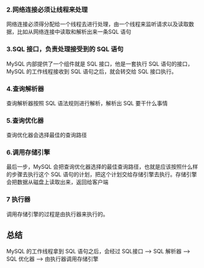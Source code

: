 ### 2.网络连接必须让线程来处理

网络连接必须得分配给一个线程去进行处理，由一个线程来监听请求以及读取数据，比如从网络连接中读取和解析出来一条SQL 语句

### 3.SQL 接口，负责处理接受到的 SQL 语句

MySQL 内部提供了一个组件就是 SQL 接口，他是一套执行 SQL 语句的接口，MySQL 的工作线程接收到 SQL 语句之后，就会转交给 SQL 接口执行。

### 4.查询解析器

查询解析器按照 SQL 语法规则进行解析，解析出 SQL 要干什么事情

### 5.查询优化器

查询优化器会选择最佳的查询路径

### 6.调用存储引擎

最后一步，MySQL 会把查询优化器选择的最佳查询路径，也就是应该按照什么样的步骤去执行这个 SQL 语句的计划，把这个计划交给存储引擎去执行。存储引擎会把数据从磁盘上读取出来，返回给客户端

### 7 执行器

调用存储引擎的过程是由执行器来执行的。


## 总结

MySQL 的工作线程拿到 SQL 语句之后，会经过 SQL接口 --> SQL 解析器  --> SQL 优化器 --> 由执行器调用存储引擎
